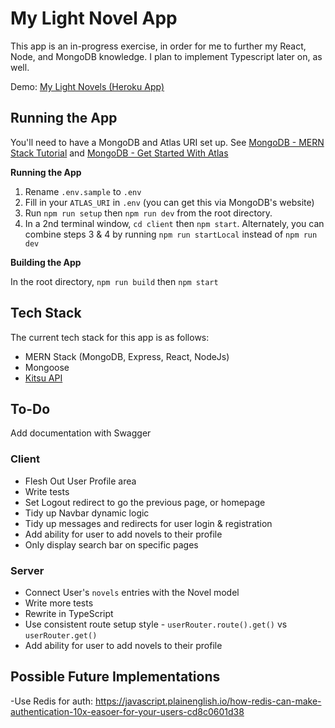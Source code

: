 # My Light Novel App

This app is an in-progress exercise, in order for me to further my React, Node, and MongoDB knowledge. I plan to implement Typescript later on, as well.

Demo: [My Light Novels (Heroku App)](https://my-light-novels.herokuapp.com/)

## Running the App

You'll need to have a MongoDB and Atlas URI set up. See [MongoDB - MERN Stack Tutorial](https://www.mongodb.com/languages/mern-stack-tutorial) and [MongoDB - Get Started With Atlas](https://docs.atlas.mongodb.com/getting-started/)

**Running the App**

1. Rename `.env.sample` to `.env`
2. Fill in your `ATLAS_URI` in `.env` (you can get this via MongoDB's website)
3. Run `npm run setup` then `npm run dev` from the root directory.
4. In a 2nd terminal window, `cd client` then `npm start`. Alternately, you can combine steps 3 & 4 by running `npm run startLocal` instead of `npm run dev`

**Building the App**

In the root directory, `npm run build` then `npm start`

## Tech Stack

The current tech stack for this app is as follows:

- MERN Stack (MongoDB, Express, React, NodeJs)
- Mongoose
- [Kitsu API](https://kitsu.docs.apiary.io/)

## To-Do

Add documentation with Swagger

### Client

- Flesh Out User Profile area
- Write tests
- Set Logout redirect to go the previous page, or homepage
- Tidy up Navbar dynamic logic
- Tidy up messages and redirects for user login & registration
- Add ability for user to add novels to their profile
- Only display search bar on specific pages

### Server

- Connect User's `novels` entries with the Novel model
- Write more tests
- Rewrite in TypeScript
- Use consistent route setup style - `userRouter.route().get()` vs `userRouter.get()`
- Add ability for user to add novels to their profile

## Possible Future Implementations

-Use Redis for auth: https://javascript.plainenglish.io/how-redis-can-make-authentication-10x-easoer-for-your-users-cd8c0601d38
